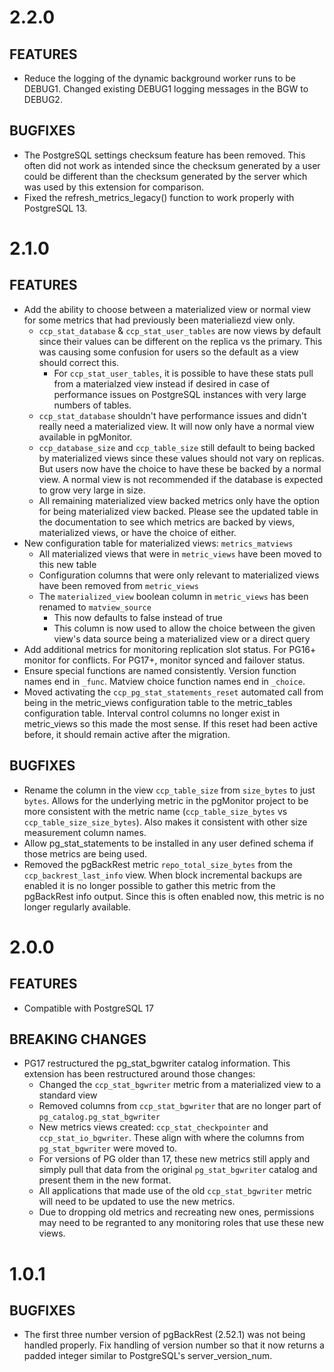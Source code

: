 2.2.0
=====
FEATURES
--------
 - Reduce the logging of the dynamic background worker runs to be DEBUG1. Changed existing DEBUG1 logging messages in the BGW to DEBUG2.

BUGFIXES
--------
 - The PostgreSQL settings checksum feature has been removed. This often did not work as intended since the checksum generated by a user could be different than the checksum generated by the server which was used by this extension for comparison.
 - Fixed the refresh_metrics_legacy() function to work properly with PostgreSQL 13.


2.1.0
=====

FEATURES
--------
 - Add the ability to choose between a materialized view or normal view for some metrics that had previously been materialiezd view only.
    - `ccp_stat_database` & `ccp_stat_user_tables` are now views by default since their values can be different on the replica vs the primary. This was causing some confusion for users so the default as a view should correct this. 
        - For `ccp_stat_user_tables`, it is possible to have these stats pull from a materialzed view instead if desired in case of performance issues on PostgreSQL instances with very large numbers of tables. 
    - `ccp_stat_database` shouldn't have performance issues and didn't really need a materialized view. It will now only have a normal view available in pgMonitor.
    - `ccp_database_size` and `ccp_table_size` still default to being backed by materialized views since these values should not vary on replicas. But users now have the choice to have these be backed by a normal view. A normal view is not recommended if the database is expected to grow very large in size.
    - All remaining materialized view backed metrics only have the option for being materialized view backed. Please see the updated table in the documentation to see which metrics are backed by views, materialized views, or have the choice of either. 
 - New configuration table for materialized views: `metrics_matviews`
    - All materialized views that were in `metric_views` have been moved to this new table
    - Configuration columns that were only relevant to materialized views have been removed from `metric_views`
    - The `materialized_view` boolean column in `metric_views` has been renamed to `matview_source`
        - This now defaults to false instead of true
        - This column is now used to allow the choice between the given view's data source being a materialized view or a direct query
 - Add additional metrics for monitoring replication slot status. For PG16+ monitor for conflicts. For PG17+, monitor synced and failover status.
 - Ensure special functions are named consistently. Version function names end in `_func`. Matview choice function names end in `_choice`.
 - Moved activating the `ccp_pg_stat_statements_reset` automated call from being in the metric_views configuration table to the metric_tables configuration table. Interval control columns no longer exist in metric_views so this made the most sense. If this reset had been active before, it should remain active after the migration.
    
BUGFIXES
--------
 - Rename the column in the view `ccp_table_size` from `size_bytes` to just `bytes`. Allows for the underlying metric in the pgMonitor project to be more consistent with the metric name (`ccp_table_size_bytes` vs `ccp_table_size_size_bytes`). Also makes it consistent with other size measurement column names.
 - Allow pg_stat_statements to be installed in any user defined schema if those metrics are being used.
 - Removed the pgBackRest metric `repo_total_size_bytes` from the `ccp_backrest_last_info` view. When block incremental backups are enabled it is no longer possible to gather this metric from the pgBackRest info output. Since this is often enabled now, this metric is no longer regularly available.


2.0.0
=====

FEATURES
--------
 - Compatible with PostgreSQL 17

BREAKING CHANGES
----------------
 - PG17 restructured the pg_stat_bgwriter catalog information. This extension has been restructured around those changes:
    - Changed the `ccp_stat_bgwriter` metric from a materialized view to a standard view
    - Removed columns from `ccp_stat_bgwriter` that are no longer part of `pg_catalog.pg_stat_bgwriter`
    - New metrics views created: `ccp_stat_checkpointer` and `ccp_stat_io_bgwriter`. These align with where the columns from `pg_stat_bgwriter` were moved to.
    - For versions of PG older than 17, these new metrics still apply and simply pull that data from the original `pg_stat_bgwriter` catalog and present them in the new format.
    - All applications that made use of the old `ccp_stat_bgwriter` metric will need to be updated to use the new metrics.
    - Due to dropping old metrics and recreating new ones, permissions may need to be regranted to any monitoring roles that use these new views.


1.0.1
=====

BUGFIXES
--------
 - The first three number version of pgBackRest (2.52.1) was not being handled properly. Fix handling of version number so that it now returns a padded integer similar to PostgreSQL's server_version_num.
